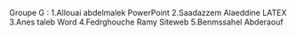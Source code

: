 Groupe G :
1.Allouai abdelmalek PowerPoint 
2.Saadazzem Alaeddine LATEX
3.Anes taleb Word
4.Fedrghouche Ramy Siteweb
5.Benmssahel Abderaouf
